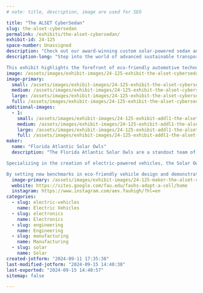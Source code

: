```yaml
---
# note: title, description, image are used for SEO

title: "The ALSET CyberSedan"
slug: the-alset-cybersedan
permalink: /exhibits/the-alset-cybersedan/
exhibit-id: 24-125
space-number: Unassigned
description: "Check out our award-winning custom solar-powered sedan and electric go-kart."
description-long: "Step into the world of advanced sustainable transportation with our captivating exhibit showcasing two standout innovations. At the heart of the display is a custom, award-winning carbon fiber solar-powered sedan. Designed to seat up to four passengers, this high-tech vehicle not only reflects exceptional engineering but also raced competitively at the renowned Texas Motor Speedway. Accompanying the sedan is an electric go-kart that has demonstrated its prowess on the track, participating in multiple races with impressive results.

This exhibit highlights the forefront of eco-friendly automotive technology, blending sleek design with cutting-edge performance. Visitors will have the opportunity to explore the meticulous craftsmanship of the carbon fiber sedan and the thrilling achievements of the electric go-kart, both of which embody the future of sustainable and high-performance transportation."
image: /assets/images/exhibit-images/24-125-exhibit-the-alset-cybersedan-solarcar-large.jpeg
image-primary: 
  small: /assets/images/exhibit-images/24-125-exhibit-the-alset-cybersedan-solarcar-small.jpeg
  medium: /assets/images/exhibit-images/24-125-exhibit-the-alset-cybersedan-solarcar-medium.jpeg
  large: /assets/images/exhibit-images/24-125-exhibit-the-alset-cybersedan-solarcar-large.jpeg
  full: /assets/images/exhibit-images/24-125-exhibit-the-alset-cybersedan-solarcar-full.jpeg
additional-images: 
  - 1:
    small: /assets/images/exhibit-images/24-125-exhibit-addl1-the-alset-cybersedan-gokartpicture-small.jpeg
    medium: /assets/images/exhibit-images/24-125-exhibit-addl1-the-alset-cybersedan-gokartpicture-medium.jpeg
    large: /assets/images/exhibit-images/24-125-exhibit-addl1-the-alset-cybersedan-gokartpicture-large.jpeg
    full: /assets/images/exhibit-images/24-125-exhibit-addl1-the-alset-cybersedan-gokartpicture-full.jpeg
maker: 
  name: "Florida Atlantic Solar Owls"
  description: "The Florida Atlantic Solar Owls are a standout team of high school students recognized for their excellence in sustainable transportation and renewable energy. This award-winning group has achieved remarkable success in the Solar Car Challenge, securing 1st place nationally in Engineering Design, Documentation, and Team Video, along with 2nd place on the track.

Specializing in the creation of electric-powered vehicles, the Solar Owls combine their engineering skills and innovative thinking to deliver cutting-edge solutions that reduce reliance on fossil fuels. Their impressive track record highlights their dedication to both technical precision and environmental impact.

By setting new benchmarks in eco-friendly vehicle design and demonstrating a commitment to sustainability, the Florida Atlantic Solar Owls continue to inspire and lead the way in the field of renewable energy."
  image-primary: /assets/images/exhibit-images/24-125-maker-the-alset-cybersedan-solarcarteampic-medium.jpeg
  website: https://sites.google.com/fau.edu/fauhs-adopt-a-cell/home
  instagram: https://www.instagram.com/aev.fauhigh/?hl=en
categories: 
  - slug: electric-vehicles
    name: Electric Vehicles
  - slug: electronics
    name: Electronics
  - slug: engineering
    name: Engineering
  - slug: manufacturing
    name: Manufacturing
  - slug: solar
    name: Solar
created-jotform: "2024-09-11 17:35:38"
last-modified-jotform: "2024-09-15 14:40:38"
last-exported: "2024-09-15 14:40:57"
sitemap: false

---
```

